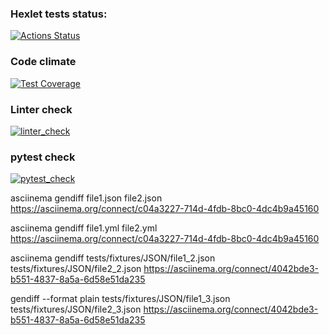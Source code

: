 ### Hexlet tests status:
[![Actions Status](https://github.com/DmitriyChebruchan/python-project-lvl2/workflows/hexlet-check/badge.svg)](https://github.com/DmitriyChebruchan/python-project-lvl2/actions)

### Code climate
[![Test Coverage](https://api.codeclimate.com/v1/badges/8f2233d4c51c92ad427c/test_coverage)](https://codeclimate.com/github/paambaati/codeclimate-action/test_coverage)

### Linter check
[![linter_check](https://github.com/DmitriyChebruchan/python-project-lvl2/workflows/linter-check/badge.svg)](https://github.com/DmitriyChebruchan/python-project-lvl2/actions/workflows/linter_check.yml)

### pytest check
[![pytest_check](https://github.com/DmitriyChebruchan/python-project-lvl2/workflows/pytest/badge.svg)](https://github.com/DmitriyChebruchan/python-project-lvl2/actions/workflows/pytest.yml)

asciinema gendiff file1.json file2.json
https://asciinema.org/connect/c04a3227-714d-4fdb-8bc0-4dc4b9a45160

asciinema gendiff file1.yml file2.yml
https://asciinema.org/connect/c04a3227-714d-4fdb-8bc0-4dc4b9a45160

asciinema gendiff tests/fixtures/JSON/file1_2.json tests/fixtures/JSON/file2_2.json
https://asciinema.org/connect/4042bde3-b551-4837-8a5a-6d58e51da235

gendiff --format plain tests/fixtures/JSON/file1_3.json tests/fixtures/JSON/file2_3.json
https://asciinema.org/connect/4042bde3-b551-4837-8a5a-6d58e51da235